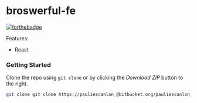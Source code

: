 # broswerful-fe

[![forthebadge](https://forthebadge.com/images/badges/certified-snoop-lion.svg)](http://forthebadge.com)

Features:

- React

### Getting Started

Clone the repo using `git clone` or by clicking the _Download ZIP_ button to the right.

```sh
git clone git clone https://pauliescanlon_@bitbucket.org/pauliescanlon_/browserful-fe.git
```
